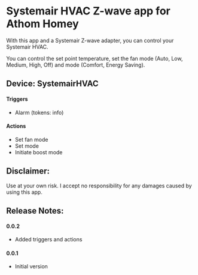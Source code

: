 # Systemair HVAC Z-wave app for Athom Homey

With this app and a Systemair Z-wave adapter, you can control your Systemair HVAC.

You can control the set point temperature, set the fan mode (Auto, Low, Medium, High, Off) and mode (Comfort, Energy Saving).


## Device: SystemairHVAC

#### Triggers

- Alarm (tokens: info)

#### Actions

- Set fan mode
- Set mode
- Initiate boost mode


## Disclaimer:

Use at your own risk. I accept no responsibility for any damages caused by using this app.


## Release Notes:

#### 0.0.2 

- Added triggers and actions

#### 0.0.1

- Initial version